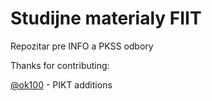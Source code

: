 Studijne materialy FIIT
==============================================

Repozitar pre INFO a PKSS odbory

Thanks for contributing:


[@ok100](https://github.com/ok100) - PIKT additions
